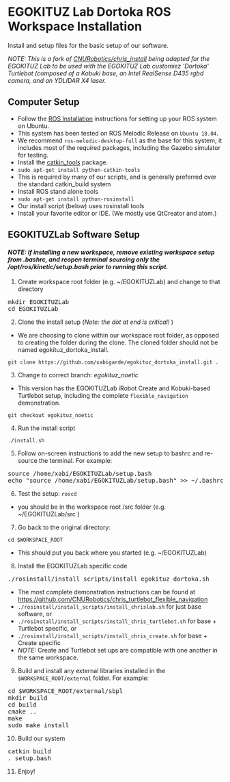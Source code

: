 # EGOKITUZ Lab Dortoka ROS Workspace Installation

Install and setup files for the basic setup of our software.

*NOTE: This is a fork of [CNURobotics/chris_install] being adapted for the EGOKITUZ Lab to be used with the EGOKITUZ Lab customiez 'Dortoka' Turtlebot (composed of a Kobuki base, an Intel RealSense D435 rgbd camera, and an YDLIDAR X4 laser.*


Computer Setup
--------------

 * Follow the [ROS Installation] instructions for setting up your ROS system on Ubuntu.
  * This system has been tested on ROS Melodic Release on `Ubuntu 18.04`.
  * We recommend `ros-melodic-desktop-full` as the base for this system; it includes most of the required packages, including the Gazebo simulator for testing.
 * Install the [catkin_tools] package.
  * `sudo apt-get install python-catkin-tools`
  * This is required by many of our scripts, and is generally preferred over the standard catkin_build system
 * Install ROS stand alone tools
  * `sudo apt-get install python-rosinstall`
  * Our install script (below) uses rosinstall tools
 * Install your favorite editor or IDE. (We mostly use QtCreator and atom.)


EGOKITUZLab Software Setup
-----------------------

#### *NOTE: If installing a new workspace, remove existing workspace setup from .bashrc, and reopen terminal sourcing only the /opt/ros/kinetic/setup.bash prior to running this script.*

1. Create workspace root folder (e.g. ~/EGOKITUZLab)  and change to that directory
<pre>
mkdir EGOKITUZLab
cd EGOKITUZLab
</pre>

2. Clone the install setup  (*_Note: the dot at end is critical!_* )
 * We are choosing to clone within our workspace root folder, as opposed to creating the folder during the clone.  The cloned folder should not be named egokituz_dortoka_install.

 `git clone https://github.com/xabigarde/egokituz_dortoka_install.git .`

3. Change to correct branch: *egokituz_noetic*
 * This version has the EGOKITUZLab iRobot Create and Kobuki-based Turtlebot setup, including the complete `flexible_navigation` demonstration.

 `git checkout egokituz_noetic`

4. Run the install script

 `./install.sh`

5. Follow on-screen instructions to add the new setup to bashrc and re-source the terminal. For example:
<pre>
source /home/xabi/EGOKITUZLab/setup.bash
echo "source /home/xabi/EGOKITUZLab/setup.bash" >> ~/.bashrc
</pre>

6. Test the setup:
  `roscd`
  * you should be in the workspace root /src folder  (e.g. ~/EGOKITUZLab/src )

7. Go back to the original directory:

 `cd $WORKSPACE_ROOT`
  * This should put you back where you started (e.g. ~/EGOKITUZLab)

8. Install the EGOKITUZLab specific code
<pre>
./rosinstall/install_scripts/install_egokituz_dortoka.sh
</pre>

 * The most complete demonstration instructions can be found at https://github.com/CNURobotics/chris_turtlebot_flexible_navigation
 * `./rosinstall/install_scripts/install_chrislab.sh` for just base software, or
 * `./rosinstall/install_scripts/install_chris_turtlebot.sh` for base + Turtlebot specific, or
 * `./rosinstall/install_scripts/install_chris_create.sh` for base + Create specific
 * *NOTE:* Create and Turtlebot set ups are compatible with one another in the same workspace.

9. Build and install any external libraries installed in the `$WORKSPACE_ROOT/external` folder. For example:
<pre>
cd $WORKSPACE_ROOT/external/sbpl
mkdir build
cd build
cmake ..
make
sudo make install
</pre>

10. Build our system
<pre>
catkin build
. setup.bash
</pre>

11. Enjoy!

[CNURobotics/chris_install]: https://github.com/CNURobotics/chris_install/
[ROS Installation]: http://wiki.ros.org/ROS/Installation/
[catkin_tools]: https://catkin-tools.readthedocs.io/en/latest/installing.html
